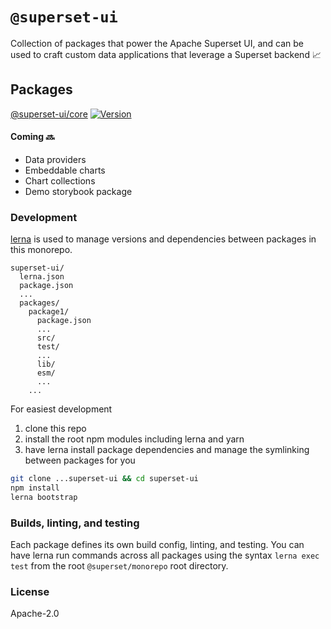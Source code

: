 # `@superset-ui`

Collection of packages that power the Apache Superset UI, and can be used to craft custom data
applications that leverage a Superset backend :chart_with_upwards_trend:

## Packages

[@superset-ui/core](https://github.com/apache-superset/superset-ui/tree/master/packages/superset-ui-core)
[![Version](https://img.shields.io/npm/v/@superset-ui/core.svg?style=flat)](https://img.shields.io/npm/v/@superset-ui/core.svg?style=flat)

#### Coming :soon:

- Data providers
- Embeddable charts
- Chart collections
- Demo storybook package

### Development

[lerna](https://github.com/lerna/lerna/) is used to manage versions and dependencies between
packages in this monorepo.

```
superset-ui/
  lerna.json
  package.json
  ...
  packages/
    package1/
      package.json
      ...
      src/
      test/
      ...
      lib/
      esm/
      ...
    ...
```

For easiest development

1. clone this repo
2. install the root npm modules including lerna and yarn
3. have lerna install package dependencies and manage the symlinking between packages for you

```sh
git clone ...superset-ui && cd superset-ui
npm install
lerna bootstrap
```

### Builds, linting, and testing

Each package defines its own build config, linting, and testing. You can have lerna run commands
across all packages using the syntax `lerna exec test` from the root `@superset/monorepo` root
directory.

### License

Apache-2.0
